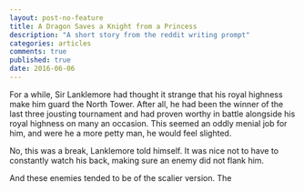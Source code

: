 ```yaml
---
layout: post-no-feature
title: A Dragon Saves a Knight from a Princess
description: "A short story from the reddit writing prompt"
categories: articles
comments: true
published: true
date: 2016-06-06
---
```


For a while, Sir Lanklemore had thought it strange that his royal highness make him guard the North Tower. After all, he had been the winner of the last three jousting tournament and had proven worthy in battle alongside his royal highness on many an occasion. This seemed an oddly menial job for him, and were he a more petty man, he would feel slighted.

No, this was a break, Lanklemore told himself. It was nice not to have to constantly watch his back, making sure an enemy did not flank him.

And these enemies tended to be of the scalier version. The 
